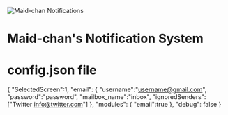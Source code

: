 ![Maid-chan Notifications](https://github.com/guskikalola/maid-chan/workflows/Maid-chan%20Notifications/badge.svg?branch=master)
# Maid-chan's Notification System
# config.json file
{
    "SelectedScreen":1,
    "email": {
        "username":"username@gmail.com",
        "password":"password",
        "mailbox_name":"inbox",
        "ignoredSenders":["Twitter <info@twitter.com>"]
    },
    "modules": {
        "email":true
    },
    "debug": false
}